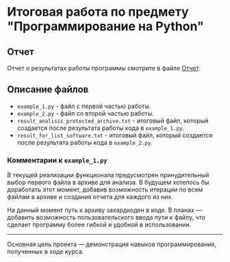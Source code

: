 # Итоговая работа по предмету "Программирование на Python"

## Отчет

Отчет о результатах работы программы смотрите в файле [Отчет](final_report.md).

## Описание файлов

- `example_1.py` - файл с первой частью работы.
- `example_2.py` - файл со второй частью работы.
- `result_analisis_protected_archive.txt` - итоговый файл, который создается после результата работы кода в `example_1.py`.
- `result_for_list_software.txt` - итоговый файл, который создается после результата работы кода в `example_2.py`.


### Комментарии к `example_1.py`

В текущей реализации функционала предусмотрен принудительный выбор первого файла в архиве для анализа. В будущем хотелось бы доработать этот момент, добавив возможность итерации по всем файлам в архиве и создания отчета для каждого из них.

На данный момент путь к архиву захардкоден в коде. В планах — добавить возможность пользовательского ввода пути к файлу, что сделает программу более гибкой и удобной в использовании.

---

Основная цель проекта — демонстрация навыков программирования, полученных в ходе курса.
